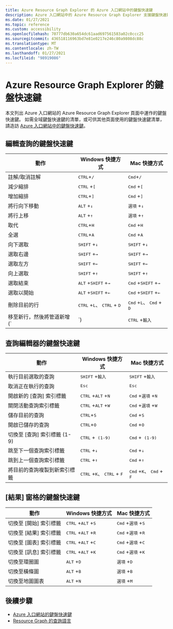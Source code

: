 ```yaml
---
title: Azure Resource Graph Explorer 的 Azure 入口網站中的鍵盤快速鍵
description: Azure 入口網站中的 Azure Resource Graph Explorer 支援鍵盤快速鍵，可協助您執行動作和導覽。
ms.date: 01/27/2021
ms.topic: reference
ms.custom: accessibility
ms.openlocfilehash: 70777db630a654dc61aad697561583a02c0ccc25
ms.sourcegitcommit: 436518116963bd7e81e0217e246c80a9808dc88c
ms.translationtype: MT
ms.contentlocale: zh-TW
ms.lasthandoff: 01/27/2021
ms.locfileid: "98919086"
---
```

# <a name="keyboard-shortcuts-for-azure-resource-graph-explorer"></a>Azure Resource Graph Explorer 的鍵盤快速鍵

本文列出 Azure 入口網站的 Azure Resource Graph Explorer 頁面中運作的鍵盤快速鍵。 如需全域鍵盤快速鍵的清單，或可供其他頁面使用的鍵盤快速鍵清單，請造訪 [Azure 入口網站中的鍵盤快速鍵](../../../azure-portal/azure-portal-keyboard-shortcuts.md)。

## <a name="keyboard-shortcuts-for-editing-queries"></a>編輯查詢的鍵盤快速鍵

| 動作 | Windows 快捷方式 | Mac 快捷方式 |
|---|---|---|
|註解/取消註解 |<kbd>CTRL</kbd>+<kbd>/</kbd> | <kbd>Cmd</kbd>+<kbd>/</kbd> |
|減少縮排 |<kbd>CTRL</kbd> +<kbd>[</kbd> |<kbd>Cmd</kbd> +<kbd>[</kbd> |
|增加縮排 |<kbd>CTRL</kbd>+<kbd>]</kbd> |<kbd>Cmd</kbd> +<kbd>]</kbd> |
|將行向下移動 |<kbd>ALT</kbd> +<kbd>↓</kbd> |<kbd>選項</kbd> +<kbd>↓</kbd> |
|將行上移 |<kbd>ALT</kbd> +<kbd>↑</kbd> |<kbd>選項</kbd> +<kbd>↑</kbd> |
|取代 |<kbd>CTRL</kbd>+<kbd>H</kbd> |<kbd>Cmd</kbd> +<kbd>H</kbd> |
|全選 |<kbd>CTRL</kbd>+<kbd>A</kbd> |<kbd>Cmd</kbd> +<kbd>A</kbd> |
|向下選取 |<kbd>SHIFT</kbd> +<kbd>↓</kbd> |<kbd>SHIFT</kbd> +<kbd>↓</kbd> |
|選取右邊 |<kbd>SHIFT</kbd> +<kbd>→</kbd> |<kbd>SHIFT</kbd> +<kbd>→</kbd> |
|選取左方 |<kbd>SHIFT</kbd> +<kbd>←</kbd> |<kbd>SHIFT</kbd> +<kbd>←</kbd> |
|向上選取 |<kbd>SHIFT</kbd> +<kbd>↑</kbd> |<kbd>SHIFT</kbd> +<kbd>↑</kbd> |
|選取結束 |<kbd>ALT</kbd> +<kbd>SHIFT</kbd> +<kbd>→</kbd> |<kbd>Cmd</kbd> +<kbd>SHIFT</kbd> +<kbd>→</kbd> |
|選取以開始 |<kbd>ALT</kbd> +<kbd>SHIFT</kbd> +<kbd>←</kbd> |<kbd>Cmd</kbd> +<kbd>SHIFT</kbd> +<kbd>←</kbd> |
|刪除目前的行 |<kbd>CTRL</kbd> +<kbd>L</kbd>、 <kbd>CTRL</kbd> + <kbd>D</kbd>  |<kbd>Cmd</kbd> +<kbd>L</kbd>、 <kbd>Cmd</kbd> + <kbd>D</kbd> |
|移至新行，然後將管道新增 (`|`)  |<kbd>CTRL</kbd> +<kbd>輸入</kbd> |<kbd>Cmd</kbd> +<kbd>輸入</kbd> |

## <a name="keyboard-shortcuts-for-the-query-editor"></a>查詢編輯器的鍵盤快速鍵

| 動作 | Windows 快捷方式 | Mac 快捷方式 |
|---|---|---|
|執行目前選取的查詢 |<kbd>SHIFT</kbd> +<kbd>輸入</kbd> | <kbd>SHIFT</kbd> +<kbd>輸入</kbd> |
|取消正在執行的查詢 |<kbd>Esc</kbd> | <kbd>Esc</kbd> |
|開啟新的 [查詢] 索引標籤 |<kbd>CTRL</kbd> +<kbd>ALT</kbd> +<kbd>N</kbd> | <kbd>Cmd</kbd> +<kbd>選項</kbd> +<kbd>N</kbd> |
|關閉活動查詢索引標籤 |<kbd>CTRL</kbd> +<kbd>ALT</kbd> +<kbd>W</kbd> | <kbd>Cmd</kbd> +<kbd>選項</kbd> +<kbd>W</kbd> |
|儲存目前的查詢 |<kbd>CTRL</kbd>+<kbd>S</kbd> | <kbd>Cmd</kbd> +<kbd>S</kbd> |
|開啟已儲存的查詢 |<kbd>CTRL</kbd>+<kbd>O</kbd> | <kbd>Cmd</kbd> +<kbd>O</kbd> |
|切換至 [查詢] 索引標籤 (1-9)  |<kbd>CTRL</kbd> +<kbd> (1-9) </kbd> | <kbd>Cmd</kbd> +<kbd> (1-9) </kbd> |
|跳至下一個查詢索引標籤 |<kbd>CTRL</kbd> +<kbd>↓</kbd> | <kbd>Cmd</kbd> +<kbd>↓</kbd> |
|跳到上一個查詢索引標籤 |<kbd>CTRL</kbd> +<kbd>↑</kbd> | <kbd>Cmd</kbd> +<kbd>↑</kbd> |
|將目前的查詢複製到新索引標籤 |<kbd>CTRL</kbd> +<kbd>K</kbd>、 <kbd>CTRL</kbd> + <kbd>F</kbd> | <kbd>Cmd</kbd> +<kbd>K</kbd>、 <kbd>Cmd</kbd> + <kbd>F</kbd> |

## <a name="keyboard-shortcuts-for-the-results-pane"></a>[結果] 窗格的鍵盤快速鍵

| 動作 | Windows 快捷方式 | Mac 快捷方式 |
|---|---|---|
|切換至 [開始] 索引標籤  |<kbd>CTRL</kbd> +<kbd>ALT</kbd> +<kbd>S</kbd> | <kbd>Cmd</kbd> +<kbd>選項</kbd> +<kbd>S</kbd> |
|切換至 [結果] 索引標籤  |<kbd>CTRL</kbd> +<kbd>ALT</kbd> +<kbd>R</kbd> | <kbd>Cmd</kbd> +<kbd>選項</kbd> +<kbd>R</kbd> |
|切換至 [圖表] 索引標籤  |<kbd>CTRL</kbd> +<kbd>ALT</kbd> +<kbd>C</kbd> | <kbd>Cmd</kbd> +<kbd>選項</kbd> +<kbd>C</kbd> |
|切換至 [訊息] 索引標籤  |<kbd>CTRL</kbd> +<kbd>ALT</kbd> +<kbd>K</kbd> | <kbd>Cmd</kbd> +<kbd>選項</kbd> +<kbd>K</kbd> |
|切換至環圈圖  |<kbd>ALT</kbd> +<kbd>D</kbd> | <kbd>選項</kbd> +<kbd>D</kbd> |
|切換至橫條圖  |<kbd>ALT</kbd> +<kbd>B</kbd> | <kbd>選項</kbd> +<kbd>B</kbd> |
|切換至地圖圖表  |<kbd>ALT</kbd> +<kbd>N</kbd> | <kbd>選項</kbd> +<kbd>M</kbd> |

## <a name="next-steps"></a>後續步驟

- [Azure 入口網站的鍵盤快速鍵](../../../azure-portal/azure-portal-keyboard-shortcuts.md)
- [Resource Graph 的查詢語言](../concepts/query-language.md)
